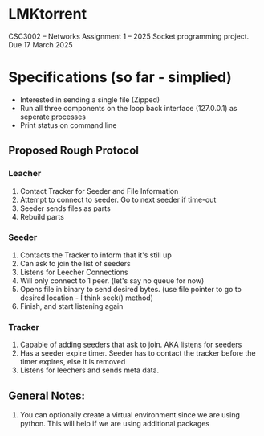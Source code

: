 # LMKtorrent
CSC3002 – Networks Assignment 1 – 2025 Socket programming project. Due 17 March 2025

# Specifications (so far - simplied)
- Interested in sending a single file (Zipped)
- Run all three components on the loop back interface (127.0.0.1) as seperate processes
- Print status on command line

## Proposed Rough Protocol
### Leacher
1. Contact Tracker for Seeder and File Information
2. Attempt to connect to seeder. Go to next seeder if time-out
3. Seeder sends files as parts
4. Rebuild parts

### Seeder
1. Contacts the Tracker to inform that it's still up
2. Can ask to join the list of seeders
3. Listens for Leecher Connections
4. Will only connect to 1 peer. (let's say no queue for now)
5. Opens file in binary to send desired bytes. (use file pointer to go to desired location - I think seek() method)
6. Finish, and start listening again

### Tracker
1. Capable of adding seeders that ask to join. AKA listens for seeders
2. Has a seeder expire timer. Seeder has to contact the tracker before the timer expires, else it is removed
3. Listens for leechers and sends meta data.

## General Notes:
1. You can optionally create a virtual environment since we are using python. This will help if we are using additional packages 

